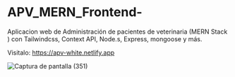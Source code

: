 # APV_MERN_Frontend-
Aplicacion web de Administración de pacientes de veterinaria (MERN Stack ) con Tailwindcss, Context API, Node.s, Express, mongoose y más.

Visitalo: https://apv-white.netlify.app

![Captura de pantalla (351)](https://user-images.githubusercontent.com/91045865/188029397-936fba79-4924-47c1-a15a-dda8208b49a5.png)

